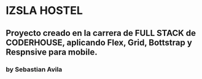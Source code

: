 
# IZSLA HOSTEL

## Proyecto creado en la carrera de FULL STACK de CODERHOUSE, aplicando Flex, Grid, Bottstrap y Respnsive para mobile.

### by Sebastian Avila